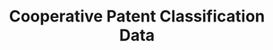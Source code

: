 ---
layout: default
bigquery: https://console.cloud.google.com/bigquery?p=patents-public-data&d=cpc&page=dataset
citation: '“Cooperative Patent Classification” by the EPO and USPTO, for public use. '
contributors: EPO, USPTO
cost: None
description: Cooperative Patent Classification Data contains the scheme and definitions
  of the Cooperative Patent Classification system for classifying patent documents.
  The CPC is the result of a partnership between the EPO and the USPTO in their joint
  effort to develop a common, internationally compatible classification system for
  technical documents, in particular patent publications, which will be used by both
  offices in the patent granting process
documentation: https://www.cooperativepatentclassification.org/cpcSchemeAndDefinitions
last_edit: 04/12/2022, 19:32:33
location: https://www.cooperativepatentclassification.org/index
maintained_by: USPTO, EPO
schema_fields:
- synonyms
- applicationReferences
- notAllocatable
- dateRevised
- ipc_concordant
- date_revised
- limiting_references
- application_references
- title_full
- parents
- definition
- child_groups
- childGroups
- additional_only
- ipcConcordant
- residualReferences
- informativeReferences
- residual_references
- breakdownCode
- symbol
- level
- children
- titleFull
- informative_references
- titlePart
- title_part
- sizeCache
- glossary
- not_allocatable
- limitingReferences
- breakdown_code
- status
shortname: cooperative_patent_classification
tags:
- patents
- science
title: Cooperative Patent Classification Data
uuid: 984374a7-16e9-4b35-9445-458daceb01bf
---